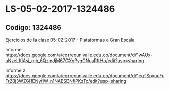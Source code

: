 # LS-05-02-2017-1324486

## Codigo: 1324486

Ejercicios de la clase 05-02-2017 - Plataformas a Gran Escala

Informe: https://docs.google.com/a/correounivalle.edu.co/document/d/1wAUx-uNzeLKlAsj_mh_6QzmdjM67CXgPygONuaRftHo/edit?usp=sharing

Informe 2: https://docs.google.com/a/correounivalle.edu.co/document/d/1eqTSpvuuFuFr2Bj3WZGI1ENyfIW_n1NAESENflPKzTc/edit?usp=sharing
